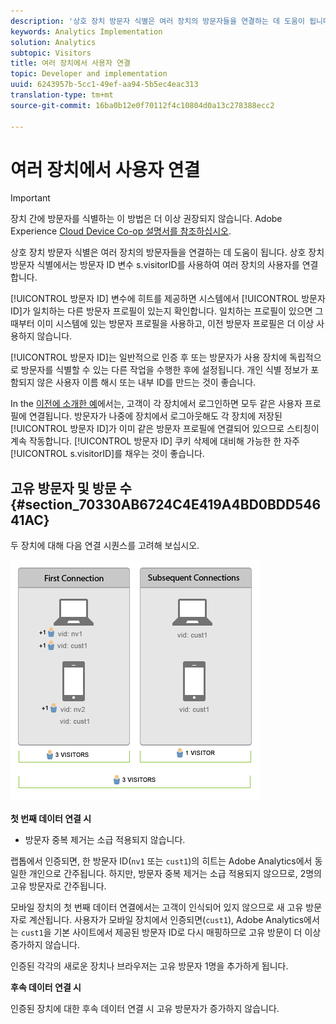```yaml
---
description: '상호 장치 방문자 식별은 여러 장치의 방문자들을 연결하는 데 도움이 됩니다. 상호 장치 방문자 식별에서는 방문자 ID 변수 s.visitorID를 사용하여 여러 장치의 사용자를 연결합니다. '
keywords: Analytics Implementation
solution: Analytics
subtopic: Visitors
title: 여러 장치에서 사용자 연결
topic: Developer and implementation
uuid: 6243957b-5cc1-49ef-aa94-5b5ec4eac313
translation-type: tm+mt
source-git-commit: 16ba0b12e0f70112f4c10804d0a13c278388ecc2

---
```



# 여러 장치에서 사용자 연결

>[!IMPORTANT]
>
>장치 간에 방문자를 식별하는 이 방법은 더 이상 권장되지 않습니다. Adobe Experience [Cloud Device Co-op 설명서를 참조하십시오](https://marketing.adobe.com/resources/help/en_US/mcdc/).

상호 장치 방문자 식별은 여러 장치의 방문자들을 연결하는 데 도움이 됩니다. 상호 장치 방문자 식별에서는 방문자 ID 변수 s.visitorID를 사용하여 여러 장치의 사용자를 연결합니다. 

[!UICONTROL 방문자 ID] 변수에 히트를 제공하면 시스템에서 [!UICONTROL 방문자 ID]가 일치하는 다른 방문자 프로필이 있는지 확인합니다. 일치하는 프로필이 있으면 그때부터 이미 시스템에 있는 방문자 프로필을 사용하고, 이전 방문자 프로필은 더 이상 사용하지 않습니다.

[!UICONTROL 방문자 ID]는 일반적으로 인증 후 또는 방문자가 사용 장치에 독립적으로 방문자를 식별할 수 있는 다른 작업을 수행한 후에 설정됩니다. 개인 식별 정보가 포함되지 않은 사용자 이름 해시 또는 내부 ID를 만드는 것이 좋습니다.

In the [이전에 소개한 예](/help/implement/js-implementation/xdevice-visid/xdevice-connecting.md)에서는, 고객이 각 장치에서 로그인하면 모두 같은 사용자 프로필에 연결됩니다. 방문자가 나중에 장치에서 로그아웃해도 각 장치에 저장된 [!UICONTROL 방문자 ID]가 이미 같은 방문자 프로필에 연결되어 있으므로 스티칭이 계속 작동합니다. [!UICONTROL 방문자 ID] 쿠키 삭제에 대비해 가능한 한 자주 [!UICONTROL s.visitorID]를 채우는 것이 좋습니다.

## 고유 방문자 및 방문 수 {#section_70330AB6724C4E419A4BD0BDD54641AC}

두 장치에 대해 다음 연결 시퀀스를 고려해 보십시오.

![](assets/xdevice-counts.png)

**첫 번째 데이터 연결 시**

* 방문자 중복 제거는 소급 적용되지 않습니다.

랩톱에서 인증되면, 한 방문자 ID(`nv1` 또는 `cust1`)의 히트는 Adobe Analytics에서 동일한 개인으로 간주됩니다. 하지만, 방문자 중복 제거는 소급 적용되지 않으므로, 2명의 고유 방문자로 간주됩니다.

모바일 장치의 첫 번째 데이터 연결에서는 고객이 인식되어 있지 않으므로 새 고유 방문자로 계산됩니다. 사용자가 모바일 장치에서 인증되면(`cust1`), Adobe Analytics에서는 `cust1`을 기본 사이트에서 제공된 방문자 ID로 다시 매핑하므로 고유 방문이 더 이상 증가하지 않습니다.

인증된 각각의 새로운 장치나 브라우저는 고유 방문자 1명을 추가하게 됩니다.

**후속 데이터 연결 시**

인증된 장치에 대한 후속 데이터 연결 시 고유 방문자가 증가하지 않습니다.
